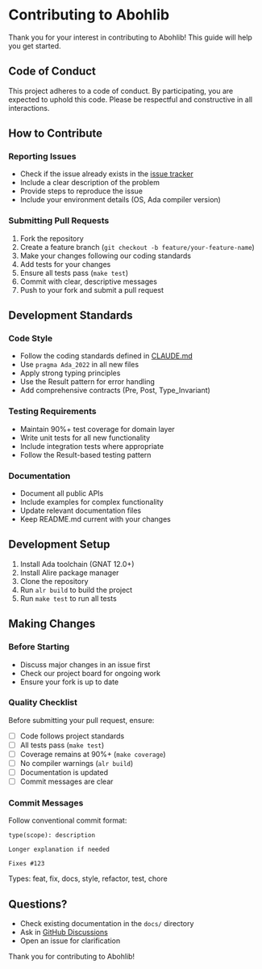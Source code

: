 # Contributing to Abohlib

Thank you for your interest in contributing to Abohlib! This guide will help you get started.

## Code of Conduct

This project adheres to a code of conduct. By participating, you are expected to uphold this code. Please be respectful and constructive in all interactions.

## How to Contribute

### Reporting Issues

- Check if the issue already exists in the [issue tracker](https://github.com/abitofhelp/abohlib/issues)
- Include a clear description of the problem
- Provide steps to reproduce the issue
- Include your environment details (OS, Ada compiler version)

### Submitting Pull Requests

1. Fork the repository
2. Create a feature branch (`git checkout -b feature/your-feature-name`)
3. Make your changes following our coding standards
4. Add tests for your changes
5. Ensure all tests pass (`make test`)
6. Commit with clear, descriptive messages
7. Push to your fork and submit a pull request

## Development Standards

### Code Style

- Follow the coding standards defined in [CLAUDE.md](CLAUDE.md)
- Use `pragma Ada_2022` in all new files
- Apply strong typing principles
- Use the Result pattern for error handling
- Add comprehensive contracts (Pre, Post, Type_Invariant)

### Testing Requirements

- Maintain 90%+ test coverage for domain layer
- Write unit tests for all new functionality
- Include integration tests where appropriate
- Follow the Result-based testing pattern

### Documentation

- Document all public APIs
- Include examples for complex functionality
- Update relevant documentation files
- Keep README.md current with your changes

## Development Setup

1. Install Ada toolchain (GNAT 12.0+)
2. Install Alire package manager
3. Clone the repository
4. Run `alr build` to build the project
5. Run `make test` to run all tests

## Making Changes

### Before Starting

- Discuss major changes in an issue first
- Check our project board for ongoing work
- Ensure your fork is up to date

### Quality Checklist

Before submitting your pull request, ensure:

- [ ] Code follows project standards
- [ ] All tests pass (`make test`)
- [ ] Coverage remains at 90%+ (`make coverage`)
- [ ] No compiler warnings (`alr build`)
- [ ] Documentation is updated
- [ ] Commit messages are clear

### Commit Messages

Follow conventional commit format:
```
type(scope): description

Longer explanation if needed

Fixes #123
```

Types: feat, fix, docs, style, refactor, test, chore

## Questions?

- Check existing documentation in the `docs/` directory
- Ask in [GitHub Discussions](https://github.com/abitofhelp/abohlib/discussions)
- Open an issue for clarification

Thank you for contributing to Abohlib!